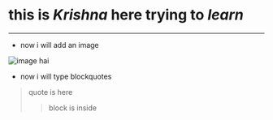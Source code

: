 # this is ***Krishna*** here trying to *learn* 
---
- now i will add an image

![image hai](https://media.istockphoto.com/id/1317323736/photo/a-view-up-into-the-trees-direction-sky.jpg?s=612x612&w=0&k=20&c=i4HYO7xhao7CkGy7Zc_8XSNX_iqG0vAwNsrH1ERmw2Q=)

- now i will type blockquotes

>quote is here
>>block is inside 
